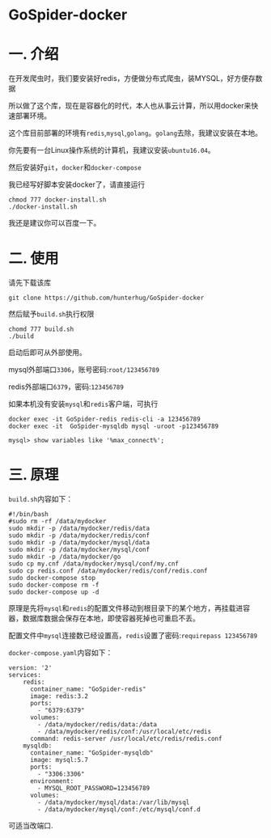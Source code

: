 # GoSpider-docker

# 一. 介绍

在开发爬虫时，我们要安装好redis，方便做分布式爬虫，装MYSQL，好方便存数据

所以做了这个库，现在是容器化的时代，本人也从事云计算，所以用docker来快速部署环境。

这个库目前部署的环境有`redis`,`mysql`,`golang`。`golang`去除，我建议安装在本地。

你先要有一台Linux操作系统的计算机，我建议安装`ubuntu16.04`。

然后安装好`git`，`docker`和`docker-compose`

我已经写好脚本安装docker了，请直接运行

```
chmod 777 docker-install.sh
./docker-install.sh
```

我还是建议你可以百度一下。

# 二. 使用

请先下载该库


```
git clone https://github.com/hunterhug/GoSpider-docker
```


然后赋予`build.sh`执行权限

```
chomd 777 build.sh
./build
```

启动后即可从外部使用。

mysql外部端口`3306`，账号密码:`root/123456789`

redis外部端口`6379`，密码:`123456789`


如果本机没有安装`mysql`和`redis`客户端，可执行

```
docker exec -it GoSpider-redis redis-cli -a 123456789
docker exec -it  GoSpider-mysqldb mysql -uroot -p123456789

mysql> show variables like '%max_connect%';
```


# 三. 原理

`build.sh`内容如下：

```
#!/bin/bash
#sudo rm -rf /data/mydocker
sudo mkdir -p /data/mydocker/redis/data
sudo mkdir -p /data/mydocker/redis/conf
sudo mkdir -p /data/mydocker/mysql/data
sudo mkdir -p /data/mydocker/mysql/conf
sudo mkdir -p /data/mydocker/go
sudo cp my.cnf /data/mydocker/mysql/conf/my.cnf
sudo cp redis.conf /data/mydocker/redis/conf/redis.conf
sudo docker-compose stop
sudo docker-compose rm -f
sudo docker-compose up -d
```

原理是先将`mysql`和`redis`的配置文件移动到根目录下的某个地方，再挂载进容器，数据库数据会保存在本地，即使容器死掉也可重启不丢。

配置文件中`mysql`连接数已经设置高，`redis`设置了密码:`requirepass 123456789`


`docker-compose.yaml`内容如下：

```
version: '2'
services:
    redis: 
      container_name: "GoSpider-redis"
      image: redis:3.2
      ports: 
        - "6379:6379"
      volumes:
        - /data/mydocker/redis/data:/data
        - /data/mydocker/redis/conf:/usr/local/etc/redis
      command: redis-server /usr/local/etc/redis/redis.conf
    mysqldb: 
      container_name: "GoSpider-mysqldb"
      image: mysql:5.7
      ports: 
        - "3306:3306"
      environment: 
        - MYSQL_ROOT_PASSWORD=123456789
      volumes:
        - /data/mydocker/mysql/data:/var/lib/mysql
        - /data/mydocker/mysql/conf:/etc/mysql/conf.d
```

可适当改端口.

